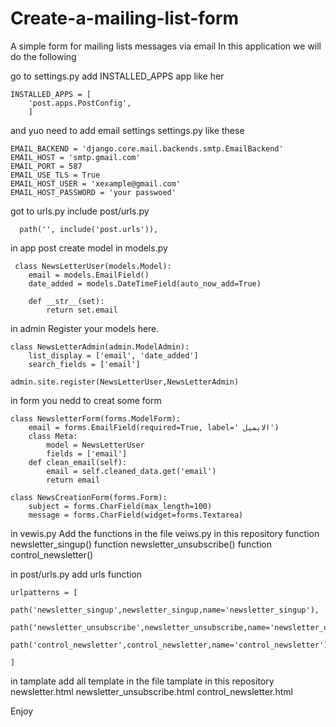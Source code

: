 # Create-a-mailing-list-form
A simple form for mailing lists messages via email
In this application we will do the following



go to settings.py add INSTALLED_APPS app like her

    INSTALLED_APPS = [
        'post.apps.PostConfig',
        ]
 and yuo need to add email settings  settings.py
 like these
 
    EMAIL_BACKEND = 'django.core.mail.backends.smtp.EmailBackend'
    EMAIL_HOST = 'smtp.gmail.com'
    EMAIL_PORT = 587
    EMAIL_USE_TLS = True
    EMAIL_HOST_USER = 'xexample@gmail.com'
    EMAIL_HOST_PASSWORD = 'your passwoed'
    
    
 got to urls.py include post/urls.py
 
      path('', include('post.urls')),
      
      
 in app post create model in models.py
 
 
     class NewsLetterUser(models.Model):
        email = models.EmailField()
        date_added = models.DateTimeField(auto_now_add=True)

        def __str__(set):
            return set.email
            
in admin Register your models here.

    class NewsLetterAdmin(admin.ModelAdmin):
        list_display = ['email', 'date_added']
        search_fields = ['email']

    admin.site.register(NewsLetterUser,NewsLetterAdmin)

in form you nedd to creat some form

    class NewsletterForm(forms.ModelForm):
        email = forms.EmailField(required=True, label=' الايميل')
        class Meta:
            model = NewsLetterUser
            fields = ['email']
        def clean_email(self):
            email = self.cleaned_data.get('email')
            return email

    class NewsCreationForm(forms.Form):
        subject = forms.CharField(max_length=100)
        message = forms.CharField(widget=forms.Textarea)
        
        
in vewis.py Add the functions in the file veiws.py in this repository 
        function newsletter_singup()
        function newsletter_unsubscribe()
        function control_newsletter()



in post/urls.py  add urls function
    
    urlpatterns = [
        path('newsletter_singup',newsletter_singup,name='newsletter_singup'),
        path('newsletter_unsubscribe',newsletter_unsubscribe,name='newsletter_unsubscribe'),
        path('control_newsletter',control_newsletter,name='control_newsletter'),

    ]

in  tamplate add all template in the file tamplate in this repository
        newsletter.html
        newsletter_unsubscribe.html
        control_newsletter.html
    
    
Enjoy
